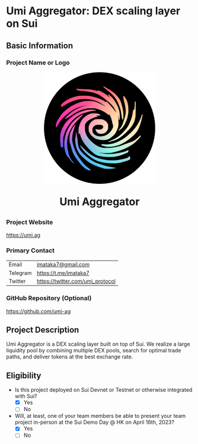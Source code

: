 # Umi Aggregator: DEX scaling layer on Sui

## Basic Information

### Project Name or Logo

<p align="center">
    <img width="300" height="300" src="../assets/umi-logomark-circle.png">
</p>
<p align="center" style="font-size: 2em; font-weight: 700">Umi Aggregator</p>

### Project Website

https://umi.ag

### Primary Contact

|          |                                  |
|----------|----------------------------------|
| Email    | imataka7@gmail.com               |
| Telegram | https://t.me/imataka7            |
| Twitter  | https://twitter.com/umi_protocol |

### GitHub Repository (Optional)

https://github.com/umi-ag

## Project Description 

Umi Aggregator is a DEX scaling layer built on top of Sui.
We realize a large liquidity pool by combining multiple DEX pools, search for optimal trade paths, and deliver tokens at the best exchange rate.

## Eligibility

- Is this project deployed on Sui Devnet or Testnet or otherwise integrated with Sui?
    - [x] Yes
    - [ ] No
- Will, at least, one of your team members be able to present your team project in-person at the Sui Demo Day @ HK on April 16th, 2023?
    - [x] Yes
    - [ ] No